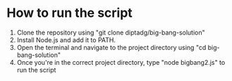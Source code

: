 # How to run the script
1. Clone the repository using "git clone diptadg/big-bang-solution"
1. Install Node.js and add it to PATH.
2. Open the terminal and navigate to the project directory using "cd big-bang-solution"
3. Once you're in the correct project directory, type "node bigbang2.js" to run the script